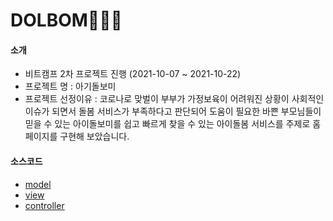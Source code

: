 # DOLBOM👩‍👧‍👦
#### 소개
   - 비트캠프 2차 프로젝트 진행 (2021-10-07 ~ 2021-10-22)
   - 프로젝트 명 : 아기돌보미
   - 프로젝트 선정이유 : 코로나로 맞벌이 부부가 가정보육이 어려워진 상황이 사회적인 이슈가 되면서 돌봄 서비스가 부족하다고 판단되어 도움이 필요한 바쁜 부모님들이 믿을 수 있는 아이돌보미를 쉽고 빠르게 찾을 수 있는 아이돌봄 서비스를 주제로 홈페이지를 구현해 보았습니다. 
                  
#### 소스코드
  * [model](https://github.com/seolbb/semi-project/tree/main/PROJECT_DOLBOM/src/com/bc/model)
  * [view](/2ndNotice/WebContent/)
  * [controller](/2ndNotice/src/com/bc/controller/)

